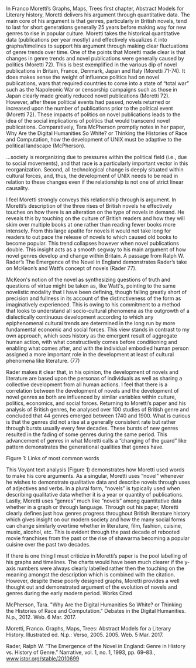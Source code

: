 In Franco Moretti’s Graphs, Maps, Trees first chapter, Abstract Models for Literary history, Moretti delivers his argument through quantitative data. The main core of his argument is that genres, particularly in British novels, tend to last for short generations generally 25 years before making way for new genres to rise in popular culture. Moretti takes the historical quantitative data (publications per year mostly) and effectively visualizes it into graphs/timelines to support his argument through making clear fluctuations of genre trends over time. One of the points that Moretti made clear is that changes in genre trends and novel publications were generally caused by politics (Moretti 72). This is best exemplified in the various dip of novel publications in Britain, France, Denmark, Japan and Italy (Moretti 71-74). It does makes sense the weight of influence politics had on novel publications, wars that required countries to come into a state of “total war” such as the Napoleonic War or censorship campaigns such as those in Japan clearly made greatly reduced novel publications (Moretti 72). However, after these political events had passed, novels returned or increased upon the number of publications prior to the political event (Moretti 72). These impacts of politics on novel publications leads to the idea of the social implications of politics that would transcend novel publications. Comparatively, Tara McPherson promptly notes in her paper, Why Are the Digital Humanities So White? or Thinking the Histories of Race and Computation, how the development of UNIX must be adaptive to the political landscape (McPherson).

…society is reorganizing due to pressures within the political field (i.e., due to social movements), and that race is a particularly important vector in this reorganization. Second, all technological change is deeply situated within cultural forces, and, thus, the development of UNIX needs to be read in relation to these changes even if the relationship is not one of strict linear causality.


 I feel Moretti strongly conveys this relationship through is argument.  In Moretti’s description of the three rises of British novels he effectively touches on how there is an alteration on the type of novels in demand. He reveals this by touching on the culture of British readers and how they will skim over multiple books at one rather than reading fewer books more intensely. From this large apatite for novels it would not take long for readers to out pace the release of novels to which caused old books to become popular. This trend collapses however when novel publications double. This insight acts as a smooth segway to his main argument of how novel genres develop and change within Britain. A passage from Ralph W. Rader’s The Emergence of the Novel in England demonstrates Rader’s take on McKeon’s and Watt’s concept of novels (Rader 77). 

McKeon's notion of the novel as synthesizing questions of truth and questions of virtue might be taken as, like Watt's, pointing to the same novelistic modality that I have been defining, though falling greatly short of precision and fullness in its account of the distinctiveness of the form as imaginatively experienced. This is owing to his commitment to a method that looks to understand all socio-cultural phenomena as the outgrowth of a dialectically continuous development according to which any epiphenomenal cultural trends are determined in the long run by more fundamental economic and social forces. This view stands in contrast to my own approach, which sees history as the emergent result of aggregate human action, with what constructively comes before conditioning and enabling what comes after, and with the individual embodied human person assigned a more important role in the development at least of cultural phenomena like literature. (77)

Rader makes it clear that, in his opinion, the development of novels and literature are based upon the personas of individuals as well as sharing a collective development from all human actions. I feel that there is a correlation between the development of novels and the development of novel genres as both are influenced by similar variables within culture, politics, economics, and social forces. Returning to Moretti’s paper and his analysis of British genres, he analysed over 100 studies of British genre and concluded that 44 genres emerged between 1740 and 1900. What is curious is that the genres did not arise at a generally consistent rate but rather through bursts usually every few decades. These bursts of new genres resulted in the fading of some genres during the same period. This advancement of genres in what Moretti calls a “changing of the guard” like pattern demonstrates the generational qualities that genres have. 




Figure 1: Links of most common words
					

This Voyant text analysis (Figure 1) demonstrates how Moretti used words to make his core arguments. As a singular, Moretti uses “novel” whenever he wishes to demonstrate qualitative data and describe novels through uses of adjectives and verbs. In a plural form, “novels” is typically used when describing qualitative data whether it is a year or quantity of publications. Lastly, Moretti uses “genres” much like “novels” among quantitative data whether in a graph or through language. Through out his paper, Moretti clearly defines just how genres progress throughout British literature history which gives insight on our modern society and how the many social forms can change similarly overtime whether in literature, film, fashion, cuisine, music, alcohol, etc. This is evident through the past decade of rebooted movie franchises from the past or the rise of shawarma becoming a popular cuisine over the past two decades.  

If there is one thing I must criticize in Moretti’s paper is the pool labelling of his graphs and timelines. The charts would have been much clearer if the y-axis numbers were always clearly labelled rather then the touching on the meaning amongst the description which is combined with the citation. However, despite these poorly designed graphs, Moretti provides a well thought out and demonstrated argument of the evolution of novels and genres during the early modern period. 
Works Cited

McPherson, Tara. "Why Are the Digital Humanities So White? or Thinking the Histories of Race and 
Computation." Debates in the Digital Humanities. N.p., 2012. Web. 6 Mar. 2017.

Moretti, Franco. Graphs, Maps, Trees: Abstract Models for a Literary History. Illustrated ed. N.p.: Verso, 
2005. 2005. Web. 5 Mar. 2017.

Rader, Ralph W. “The Emergence of the Novel in England: Genre in History vs. History of
Genre.” Narrative, vol. 1, no. 1, 1993, pp. 69–83., www.jstor.org/stable/2010699







